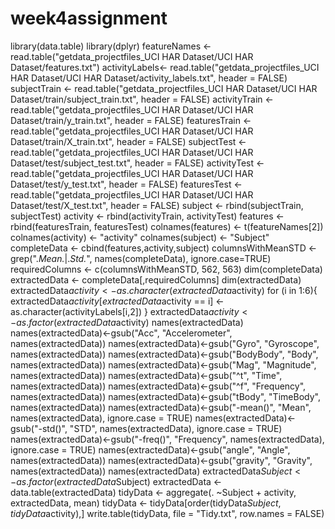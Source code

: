 # week4assignment
library(data.table)
library(dplyr)
featureNames <- read.table("getdata_projectfiles_UCI HAR Dataset/UCI HAR Dataset/features.txt")
activityLabels<- read.table("getdata_projectfiles_UCI HAR Dataset/UCI HAR Dataset/activity_labels.txt", header = FALSE)
subjectTrain <- read.table("getdata_projectfiles_UCI HAR Dataset/UCI HAR Dataset/train/subject_train.txt", header = FALSE)
activityTrain <- read.table("getdata_projectfiles_UCI HAR Dataset/UCI HAR Dataset/train/y_train.txt", header = FALSE)
featuresTrain <- read.table("getdata_projectfiles_UCI HAR Dataset/UCI HAR Dataset/train/X_train.txt", header = FALSE)
subjectTest <- read.table("getdata_projectfiles_UCI HAR Dataset/UCI HAR Dataset/test/subject_test.txt", header = FALSE)
activityTest <- read.table("getdata_projectfiles_UCI HAR Dataset/UCI HAR Dataset/test/y_test.txt", header = FALSE)
featuresTest <- read.table("getdata_projectfiles_UCI HAR Dataset/UCI HAR Dataset/test/X_test.txt", header = FALSE)
subject <- rbind(subjectTrain, subjectTest)
activity <- rbind(activityTrain, activityTest)
features <- rbind(featuresTrain, featuresTest)
colnames(features) <- t(featureNames[2])
colnames(activity) <- "activity"
colnames(subject) <- "Subject"
completeData <- cbind(features,activity,subject)
columnsWithMeanSTD <- grep(".*Mean.*|.*Std.*", names(completeData), ignore.case=TRUE)
requiredColumns <- c(columnsWithMeanSTD, 562, 563)
dim(completeData)
extractedData <- completeData[,requiredColumns]
dim(extractedData)
extractedData$activity <- as.character(extractedData$activity)
for (i in 1:6){
  extractedData$activity[extractedData$activity == i] <- as.character(activityLabels[i,2])
}
extractedData$activity <- as.factor(extractedData$activity)
names(extractedData)
names(extractedData)<-gsub("Acc", "Accelerometer", names(extractedData))
names(extractedData)<-gsub("Gyro", "Gyroscope", names(extractedData))
names(extractedData)<-gsub("BodyBody", "Body", names(extractedData))
names(extractedData)<-gsub("Mag", "Magnitude", names(extractedData))
names(extractedData)<-gsub("^t", "Time", names(extractedData))
names(extractedData)<-gsub("^f", "Frequency", names(extractedData))
names(extractedData)<-gsub("tBody", "TimeBody", names(extractedData))
names(extractedData)<-gsub("-mean()", "Mean", names(extractedData), ignore.case = TRUE)
names(extractedData)<-gsub("-std()", "STD", names(extractedData), ignore.case = TRUE)
names(extractedData)<-gsub("-freq()", "Frequency", names(extractedData), ignore.case = TRUE)
names(extractedData)<-gsub("angle", "Angle", names(extractedData))
names(extractedData)<-gsub("gravity", "Gravity", names(extractedData))
names(extractedData)
extractedData$Subject <- as.factor(extractedData$Subject)
extractedData <- data.table(extractedData)
tidyData <- aggregate(. ~Subject + activity, extractedData, mean)
tidyData <- tidyData[order(tidyData$Subject,tidyData$activity),]
write.table(tidyData, file = "Tidy.txt", row.names = FALSE)


